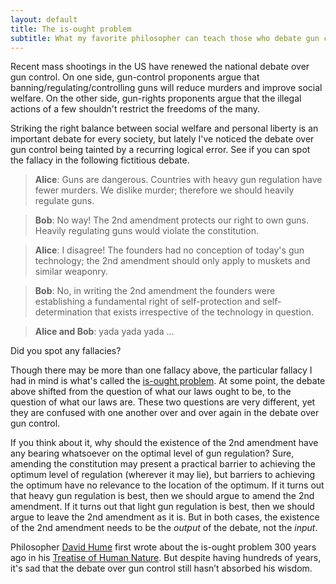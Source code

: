 ```yaml
---
layout: default
title: The is-ought problem
subtitle: What my favorite philosopher can teach those who debate gun control
---
```


Recent mass shootings in the US have renewed the national debate over gun control. On one side, gun-control proponents argue that banning/regulating/controlling guns will reduce murders and improve social welfare. On the other side, gun-rights proponents argue that the illegal actions of a few shouldn't restrict the freedoms of the many.

Striking the right balance between social welfare and personal liberty is an important debate for every society, but lately I've noticed the debate over gun control being tainted by a recurring logical error. See if you can spot the fallacy in the following fictitious debate.

>**Alice**: Guns are dangerous. Countries with heavy gun regulation have fewer murders. We dislike murder; therefore we should heavily regulate guns.

>**Bob**: No way! The 2nd amendment protects our right to own guns. Heavily regulating guns would violate the constitution.

>**Alice**: I disagree! The founders had no conception of today's gun technology; the 2nd amendment should only apply to muskets and similar weaponry.

>**Bob**: No, in writing the 2nd amendment the founders were establishing a fundamental right of self-protection and self-determination that exists irrespective of the technology in question.

>**Alice and Bob**: yada yada yada ...

Did you spot any fallacies?

Though there may be more than one fallacy above, the particular fallacy I had in mind is what's called the [is-ought problem](http://en.wikipedia.org/wiki/Is%E2%80%93ought_problem). At some point, the debate above shifted from the question of what our laws ought to be, to the question of what our laws are. These two questions are very different, yet they are confused with one another over and over again in the debate over gun control.

If you think about it, why should the existence of the 2nd amendment have any bearing whatsoever on the optimal level of gun regulation? Sure, amending the constitution may present a practical barrier to achieving the optimum level of regulation (wherever it may lie), but barriers to achieving the optimum have no relevance to the location of the optimum. If it turns out that heavy gun regulation is best, then we should argue to amend the 2nd amendment. If it turns out that light gun regulation is best, then we should argue to leave the 2nd amendment as it is. But in both cases, the existence of the 2nd amendment needs to be the *output* of the debate, not the *input*.

Philosopher [David Hume](http://en.wikipedia.org/wiki/David_Hume) first wrote about the is-ought problem 300 years ago in his [Treatise of Human Nature](http://www.gutenberg.org/ebooks/4705). But despite having hundreds of years, it's sad that the debate over gun control still hasn’t absorbed his wisdom.